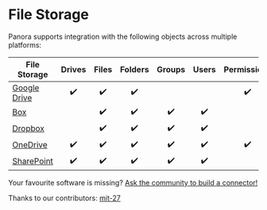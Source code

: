 # File Storage

Panora supports integration with the following objects across multiple platforms:

| File Storage     | Drives | Files | Folders | Groups | Users | Permissions | Shared Links |
| ---------------- | :----: | :---: | :-----: | :----: | :---: | :---------: | :----------: |
| [Google Drive]() |   ✔️   |  ✔️   |   ✔️    |        |       |     ✔️      |              |
| [Box]()          |        |  ✔️   |   ✔️    |   ✔️   |  ✔️   |             |      ✔️      |
| [Dropbox]()      |        |  ✔️   |   ✔️    |   ✔️   |  ✔️   |             |              |
| [OneDrive]()     |   ✔️   |  ✔️   |   ✔️    |   ✔️   |  ✔️   |     ✔️      |              |
| [SharePoint]()   |   ✔️   |  ✔️   |   ✔️    |   ✔️   |  ✔️   |             |              |

Your favourite software is missing? [Ask the community to build a connector!](https://github.com/panoratech/Panora/issues/new)

Thanks to our contributors: [mit-27](https://github.com/mit-27)
